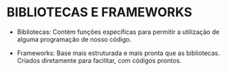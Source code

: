 # BIBLIOTECAS E FRAMEWORKS

* Bibliotecas: Contém funções específicas para permitir a utilização de alguma programação de nosso código.

* Frameworks: Base mais estruturada e mais pronta que as bibliotecas.
Criados diretamente para facilitar, com códigos prontos.